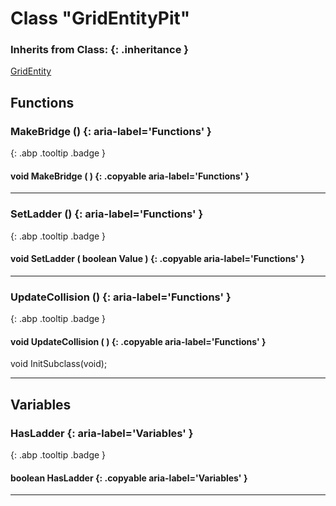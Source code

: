 # Class "GridEntityPit"
### Inherits from Class: {: .inheritance }
[GridEntity](GridEntity.md)
## Functions
### MakeBridge () {: aria-label='Functions' }
[ ](#){: .abp .tooltip .badge }
#### void MakeBridge ( ) {: .copyable aria-label='Functions' }

___ 
### SetLadder () {: aria-label='Functions' }
[ ](#){: .abp .tooltip .badge }
#### void SetLadder ( boolean Value ) {: .copyable aria-label='Functions' }

___ 
### UpdateCollision () {: aria-label='Functions' }
[ ](#){: .abp .tooltip .badge }
#### void UpdateCollision ( ) {: .copyable aria-label='Functions' }
void InitSubclass(void); 
___ 
## Variables
### HasLadder {: aria-label='Variables' }
[ ](#){: .abp .tooltip .badge }
#### boolean HasLadder  {: .copyable aria-label='Variables' }

___ 
